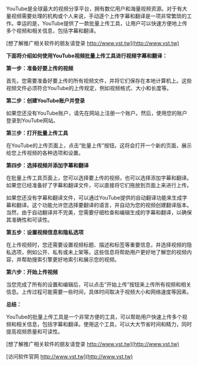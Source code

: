 YouTube是全球最大的视频分享平台，拥有数亿用户和海量视频资源。对于有大量视频需要处理的机构或个人来说，手动逐个上传字幕和翻译是一项非常繁琐的工作。幸运的是，YouTube提供了一款批量上传工具，让用户可以快速方便地上传多个视频和相关信息，包括字幕和翻译。

[想了解推广相关软件的朋友请登录 http://www.vst.tw](http://www.vst.tw)

**下面将介绍如何使用YouTube视频批量上传工具进行视频字幕和翻译：**

**第一步：准备好要上传的视频**

首先，您需要准备好要上传的所有视频文件，并将它们保存在本地计算机上。这些视频文件必须符合YouTube的上传规定，例如视频格式、大小和长度等。

**第二步：创建YouTube账户并登录**

如果您还没有YouTube账户，请先在网站上注册一个账户。然后，使用您的账户登录到YouTube网站。

**第三步：打开批量上传工具**

在YouTube的上传页面上，点击“批量上传”按钮。这将会打开一个新的页面，展示给您上传视频的各种选项和设置。

**第四步：选择视频并添加字幕和翻译**

在批量上传工具页面上，您可以选择要上传的视频，也可以选择添加字幕和翻译。如果您已经准备好了字幕和翻译文件，可以直接将它们拖放到页面上来进行上传。

如果您还没有字幕和翻译文件，可以通过YouTube提供的自动翻译功能来生成字幕和翻译。这个功能允许您选择要翻译的语言，并自动为您的视频创建翻译版本。当然，由于自动翻译并不完美，您需要仔细检查和编辑生成的字幕和翻译，以确保其准确性和可读性。

**第五步：设置视频信息和隐私选项**

在上传视频时，您还需要设置视频标题、描述和标签等重要信息，并选择视频的隐私选项，例如公开、私有或未上架等。这些信息将帮助用户更好地了解您的视频内容，并帮助搜索引擎更好地索引和展示您的视频。

**第六步：开始上传视频**

当您完成了所有的设置和编辑后，可以点击“开始上传”按钮来上传所有视频和相关信息。上传过程可能需要一些时间，具体时间取决于视频大小和网络速度等因素。

**总结：**

YouTube的批量上传工具是一个非常方便的工具，可以帮助用户快速上传多个视频和相关信息，包括字幕和翻译。使用这个工具，可以大大节省时间和精力，同时提高视频质量和可读性。

[想了解推广相关软件的朋友请登录 http://www.vst.tw](http://www.vst.tw)


[访问软件官网 http://www.vst.tw](http://www.vst.tw)
